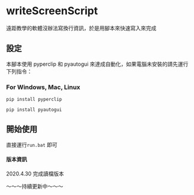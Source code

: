 # writeScreenScript
遠距教學的軟體沒辦法寫換行資訊，於是用腳本來快速寫入來完成

## 設定

本腳本使用 pyperclip 和 pyautogui 來達成自動化，如果電腦未安裝的請先運行下列指令：

### For Windows, Mac, Linux

`pip install pyperclip`

`pip install pyautogui`

## 開始使用

直接運行`run.bat` 即可

#### 版本資訊

2020.4.30 完成讀檔版本

～～～持續更新中～～～